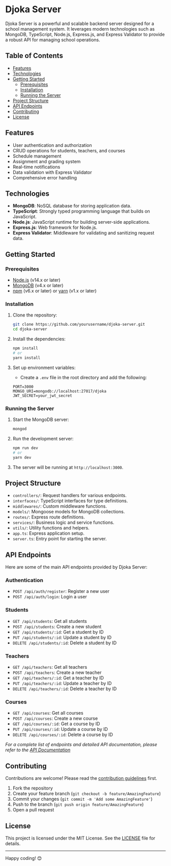 # Djoka Server

Djoka Server is a powerful and scalable backend server designed for a school management system. It leverages modern technologies such as MongoDB, TypeScript, Node.js, Express.js, and Express Validator to provide a robust API for managing school operations.

## Table of Contents
- [Features](#features)
- [Technologies](#technologies)
- [Getting Started](#getting-started)
  - [Prerequisites](#prerequisites)
  - [Installation](#installation)
  - [Running the Server](#running-the-server)
- [Project Structure](#project-structure)
- [API Endpoints](#api-endpoints)
- [Contributing](#contributing)
- [License](#license)

## Features
- User authentication and authorization
- CRUD operations for students, teachers, and courses
- Schedule management
- Assignment and grading system
- Real-time notifications
- Data validation with Express Validator
- Comprehensive error handling

## Technologies
- **MongoDB**: NoSQL database for storing application data.
- **TypeScript**: Strongly typed programming language that builds on JavaScript.
- **Node.js**: JavaScript runtime for building server-side applications.
- **Express.js**: Web framework for Node.js.
- **Express Validator**: Middleware for validating and sanitizing request data.

## Getting Started

### Prerequisites
- [Node.js](https://nodejs.org/) (v14.x or later)
- [MongoDB](https://www.mongodb.com/) (v4.x or later)
- [npm](https://www.npmjs.com/) (v6.x or later) or [yarn](https://yarnpkg.com/) (v1.x or later)

### Installation
1. Clone the repository:
    ```bash
    git clone https://github.com/yourusername/djoka-server.git
    cd djoka-server
    ```

2. Install the dependencies:
    ```bash
    npm install
    # or
    yarn install
    ```

3. Set up environment variables:
    - Create a `.env` file in the root directory and add the following:
    ```env
    PORT=3000
    MONGO_URI=mongodb://localhost:27017/djoka
    JWT_SECRET=your_jwt_secret
    ```

### Running the Server
1. Start the MongoDB server:
    ```bash
    mongod
    ```

2. Run the development server:
    ```bash
    npm run dev
    # or
    yarn dev
    ```

3. The server will be running at `http://localhost:3000`.

## Project Structure

- `controllers/`: Request handlers for various endpoints.
- `interfaces/`: TypeScript interfaces for type definitions.
- `middlewares/`: Custom middleware functions.
- `models/`: Mongoose models for MongoDB collections.
- `routes/`: Express route definitions.
- `services/`: Business logic and service functions.
- `utils/`: Utility functions and helpers.
- `app.ts`: Express application setup.
- `server.ts`: Entry point for starting the server.

## API Endpoints
Here are some of the main API endpoints provided by Djoka Server:

### Authentication
- `POST /api/auth/register`: Register a new user
- `POST /api/auth/login`: Login a user

### Students
- `GET /api/students`: Get all students
- `POST /api/students`: Create a new student
- `GET /api/students/:id`: Get a student by ID
- `PUT /api/students/:id`: Update a student by ID
- `DELETE /api/students/:id`: Delete a student by ID

### Teachers
- `GET /api/teachers`: Get all teachers
- `POST /api/teachers`: Create a new teacher
- `GET /api/teachers/:id`: Get a teacher by ID
- `PUT /api/teachers/:id`: Update a teacher by ID
- `DELETE /api/teachers/:id`: Delete a teacher by ID

### Courses
- `GET /api/courses`: Get all courses
- `POST /api/courses`: Create a new course
- `GET /api/courses/:id`: Get a course by ID
- `PUT /api/courses/:id`: Update a course by ID
- `DELETE /api/courses/:id`: Delete a course by ID

_For a complete list of endpoints and detailed API documentation, please refer to the [API Documentation](./docs/API.md)_

## Contributing
Contributions are welcome! Please read the [contribution guidelines](./CONTRIBUTING.md) first.

1. Fork the repository
2. Create your feature branch (`git checkout -b feature/AmazingFeature`)
3. Commit your changes (`git commit -m 'Add some AmazingFeature'`)
4. Push to the branch (`git push origin feature/AmazingFeature`)
5. Open a pull request

## License
This project is licensed under the MIT License. See the [LICENSE](./LICENSE) file for details.

---

Happy coding! 😊

